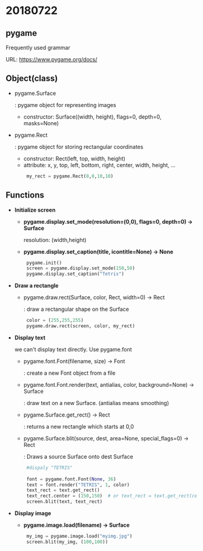 



# 20180722

## pygame

Frequently used grammar

 URL: https://www.pygame.org/docs/

## Object(class)

* pygame.Surface

  : pygame object for representing images
  - constructor: Surface((width, height), flags=0, depth=0, masks=None)
  
* pygame.Rect

  : pygame object for storing rectangular coordinates
	- constructor: Rect(left, top, width, height)
  - attribute: x, y, top, left, bottom, right, center, width, height, ...
	```python								
	 my_rect = pygame.Rect(0,0,10,10)
	 ```									
 


									      
 ## Functions
 * **Initialize screen**
  
   - **pygame.display.set_mode(resolution=(0,0), flags=0, depth=0) -> Surface**
   
     resolution: (width,height)
     
   - **pygame.display.set_caption(title, icontitle=None) -> None**
	   ```python
	    pygame.init()
	    screen = pygame.display.set_mode(150,50)
		pygame.display.set_caption("Tetris")
		```

*  **Draw a rectangle**
  
	  - pygame.draw.rect(Surface, color, Rect, width=0) -> Rect
	  
	       : draw a rectangular shape on the Surface
		  ```python
		   color = (255,255,255)
		   pygame.draw.rect(screen, color, my_rect)
		``` 



		

 * **Display text**
 
	  we can't display text directly. Use pygame.font
  
	  - pygame.font.Font(filename, size) -> Font
	  
	   	 : create a new Font object from a file
    
	  - pygame.font.Font.render(text, antialias, color, background=None) -> Surface
	  
	   	 : draw text on a new Surface. (antialias means smoothing)
    
	  - pygame.Surface.get_rect() -> Rect
	  
		  : returns a new rectangle which starts at 0,0   
  
	  - pygame.Surface.blit(source, dest, area=None, special_flags=0) -> Rect
	  
	   	 : Draws a source Surface onto dest Surface  
 
		```python
		 #dispaly "TETRIS"
	  
		 font = pygame.font.Font(None, 36)
		 text = font.render("TETRIS", 1, color)
		 text_rect = text.get_rect()
		 text_rect.center = (150,150)  # or text_rect = text.get_rect(center=(150,150))
		 screen.blit(text, text_rect)
		```   

* **Display image** 


  - **pygame.image.load(filename) -> Surface**  
 
	  ```python
	   my_img = pygame.image.load("myimg.jpg")
	   screen.blit(my_img, (100,100))
	  ```
